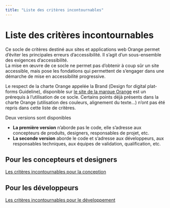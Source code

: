 ```yaml
---
title: "Liste des critères incontournables"
---
```


# Liste des critères incontournables

Ce socle de critères destiné aux sites et applications web Orange permet d’éviter les principales erreurs d’accessibilité. Il s’agit d’un sous-ensemble des exigences d’accessibilité.   
La mise en œuvre de ce socle ne permet pas d’obtenir à coup sûr un site accessible, mais pose les fondations qui permettent de s’engager dans une démarche de mise en accessibilité progressive.

Le respect de la charte Orange appelée la Brand (<span lang="en">Design for digital platforms Guideline</span>), disponible sur [le site de la marque Orange](http://design.orange.com/) est un prérequis à l’utilisation de ce socle.
Certains points déjà présents dans la charte Orange (utilisation des couleurs, alignement du texte…) n’ont pas été repris dans cette liste de critères.

Deux versions sont disponibles&nbsp;
- **La première version** n’aborde pas le code, elle s’adresse aux concepteurs de produits, designers, responsables de projet, etc.
- **La seconde version** aborde le code et s’adresse aux développeurs, aux responsables techniques, aux équipes de validation, qualification, etc.

<div class="row">
    <div class="col-xs-12 col-md-6 col-lg-6 col-xl-5">
        <h2 class="sr-only">Pour les concepteurs et designers</h2>          
        <a href="../criteres-wcag-par-theme/#incontournables-concepteurs" class="btn btn-info">
            <img src="../images/perso1.png" alt="">
            <div>Les critères incontournables pour la conception</div>
        </a>
    </div>
    <div class="col-xs-12 col-md-6 col-lg-6 col-xl-5">
        <h2 class="sr-only">Pour les développeurs</h2>          
        <a href="../criteres-wcag-par-theme/#incontournables-developpeurs" class="btn btn-info">
            <img src="../images/perso3.png" alt="">
            <div>Les critères incontournables pour le développement</div>
        </a>
    </div>
</div>
